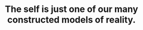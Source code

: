 ---
title: The self is just one of our many constructed models of reality.
tags: buddhism nondual self
---